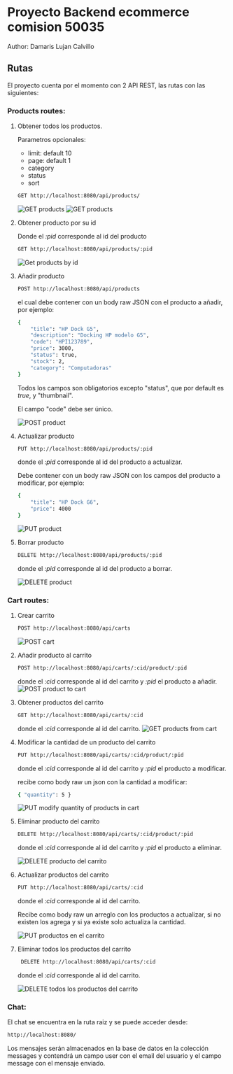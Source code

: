 # Proyecto Backend ecommerce comision 50035

Author: Damaris Lujan Calvillo

## Rutas

El proyecto cuenta por el momento con 2 API REST, las rutas con las siguientes:

### Products routes:

1.  Obtener todos los productos.

    Parametros opcionales:

    - limit: default 10
    - page: default 1
    - category
    - status
    - sort

    ```bash
    GET http://localhost:8080/api/products/
    ```

    ![GET products](https://res.cloudinary.com/doxztm7ed/image/upload/v1708964158/Backend/Readme/1_ilruir.png)
    ![GET products](https://res.cloudinary.com/doxztm7ed/image/upload/v1708964209/Backend/Readme/2_u2zauy.png)

2.  Obtener producto por su id

    Donde el _:pid_ corresponde al id del producto

    ```bash
    GET http://localhost:8080/api/products/:pid
    ```

    ![Get products by id](https://res.cloudinary.com/doxztm7ed/image/upload/v1708964657/Backend/Readme/3_y2dbzc.png)

3.  Añadir producto

    ```bash
    POST http://localhost:8080/api/products
    ```

    el cual debe contener con un body raw JSON con el producto a añadir, por ejemplo:

    ```bash
    {
        "title": "HP Dock G5",
        "description": "Docking HP modelo G5",
        "code": "HPI123789",
        "price": 3000,
        "status": true,
        "stock": 2,
        "category": "Computadoras"
    }
    ```

    Todos los campos son obligatorios excepto "status", que por default es _true_, y "thumbnail".

    El campo "code" debe ser único.

    ![POST product](https://res.cloudinary.com/doxztm7ed/image/upload/v1708964809/Backend/Readme/4_nrpnzo.png)

4.  Actualizar producto

    ```bash
    PUT http://localhost:8080/api/products/:pid
    ```

    donde el _:pid_ corresponde al id del producto a actualizar.

    Debe contener con un body raw JSON con los campos del producto a modificar, por ejemplo:

    ```bash
    {
        "title": "HP Dock G6",
        "price": 4000
    }
    ```

    ![PUT product](https://res.cloudinary.com/doxztm7ed/image/upload/v1708965458/Backend/Readme/5_myrjty.png)

5.  Borrar producto

    ```bash
    DELETE http://localhost:8080/api/products/:pid
    ```

    donde el _:pid_ corresponde al id del producto a borrar.

    ![DELETE product](https://res.cloudinary.com/doxztm7ed/image/upload/v1708965712/Backend/Readme/6_jraycq.png)

### Cart routes:

1. Crear carrito

   ```bash
   POST http://localhost:8080/api/carts
   ```

   ![POST cart](https://res.cloudinary.com/doxztm7ed/image/upload/v1708965788/Backend/Readme/7_vjnpy0.png)

2. Añadir producto al carrito

   ```bash
   POST http://localhost:8080/api/carts/:cid/product/:pid
   ```

   donde el _:cid_ corresponde al id del carrito y _:pid_ el producto a añadir.
   ![POST product to cart](https://res.cloudinary.com/doxztm7ed/image/upload/v1708966021/Backend/Readme/8_z5cdcv.png)

3. Obtener productos del carrito

   ```bash
   GET http://localhost:8080/api/carts/:cid
   ```

   donde el _:cid_ corresponde al id del carrito.
   ![GET products from cart](https://res.cloudinary.com/doxztm7ed/image/upload/v1708966097/Backend/Readme/9_cgzrfp.png)

4. Modificar la cantidad de un producto del carrito

   ```bash
   PUT http://localhost:8080/api/carts/:cid/product/:pid
   ```

   donde el _:cid_ corresponde al id del carrito y _:pid_ el producto a modificar.

   recibe como body raw un json con la cantidad a modificar:

   ```bash
   { "quantity": 5 }
   ```

   ![PUT modify quantity of products in cart](https://res.cloudinary.com/doxztm7ed/image/upload/v1708966356/Backend/Readme/10_pypmbq.png)

5. Eliminar producto del carrito

   ```bash
   DELETE http://localhost:8080/api/carts/:cid/product/:pid
   ```

   donde el _:cid_ corresponde al id del carrito y _:pid_ el producto a eliminar.

   ![DELETE producto del carrito](https://res.cloudinary.com/doxztm7ed/image/upload/v1708966586/Backend/Readme/11_apeu8m.png)

6. Actualizar productos del carrito

   ```bash
   PUT http://localhost:8080/api/carts/:cid
   ```

   donde el _:cid_ corresponde al id del carrito.

   Recibe como body raw un arreglo con los productos a actualizar, si no existen los agrega y si ya existe solo actualiza la cantidad.

   ![PUT productos en el carrito](https://res.cloudinary.com/doxztm7ed/image/upload/v1708966743/Backend/Readme/12_ysiybs.png)

7. Eliminar todos los productos del carrito

   ```bash
    DELETE http://localhost:8080/api/carts/:cid
   ```

   donde el _:cid_ corresponde al id del carrito.

   ![DELETE todos los productos del carrito](https://res.cloudinary.com/doxztm7ed/image/upload/v1708966844/Backend/Readme/13_rwouer.png)

### Chat:

El chat se encuentra en la ruta raiz y se puede acceder desde:

```bash
http://localhost:8080/
```

Los mensajes serán almacenados en la base de datos en la colección messages y contendrá un campo user con el email del usuario y el campo message con el mensaje enviado.
